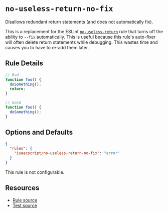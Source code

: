# `no-useless-return-no-fix`

Disallows redundant return statements (and does not automatically fix).

This is a replacement for the ESLint [`no-useless-return`](https://eslint.org/docs/rules/no-useless-return) rule that turns off the ability to `--fix` automatically. This is useful because this rule's auto-fixer will often delete return statements while debugging. This wastes time and causes you to have to re-add them later.

## Rule Details

```ts
// Bad
function foo() {
  doSomething();
  return;
}

// Good
function foo() {
  doSomething();
}
```

## Options and Defaults

```json
{
  "rules": {
    "isaacscript/no-useless-return-no-fix": "error"
  }
}
```

This rule is not configurable.

## Resources

- [Rule source](../../src/rules/no-useless-return-no-fix.ts)
- [Test source](../../tests/rules/no-useless-return-no-fix.test.ts)
